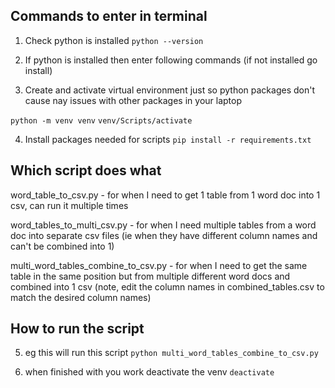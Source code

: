## Commands to enter in terminal

1. Check python is installed
`python --version`

2. If python is installed then enter following commands (if not installed go install)
3. Create and activate virtual environment just so python packages don't cause nay issues with other packages in your laptop

`python -m venv venv`
`venv/Scripts/activate`

4. Install packages needed for scripts
`pip install -r requirements.txt`

## Which script does what

word_table_to_csv.py - for when I need to get 1 table from 1 word doc into 1 csv, can run it multiple times 

word_tables_to_multi_csv.py - for when I need multiple tables from a word doc into separate csv files (ie when they have different column names and can't be combined into 1)

multi_word_tables_combine_to_csv.py - for when I need to get the same table in the same position but from multiple different word docs and combined into 1 csv
(note, edit the column names in combined_tables.csv to match the desired column names)

## How to run the script

5. eg this will run this script
`python multi_word_tables_combine_to_csv.py`

6. when finished with you work deactivate the venv
`deactivate`


